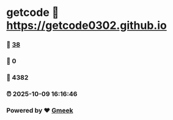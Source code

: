 # getcode :link: https://getcode0302.github.io 
### :page_facing_up: [38](https://getcode0302.github.io/tag.html) 
### :speech_balloon: 0 
### :hibiscus: 4382 
### :alarm_clock: 2025-10-09 16:16:46 
### Powered by :heart: [Gmeek](https://github.com/Meekdai/Gmeek)
